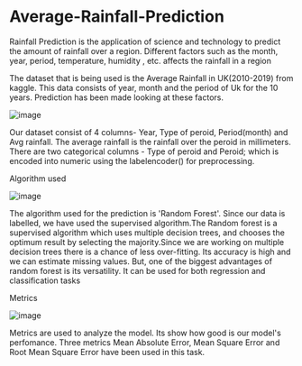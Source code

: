 # Average-Rainfall-Prediction
Rainfall Prediction is the application of science and technology to predict the amount of rainfall over a region. Different factors such as the month, year, period, temperature, humidity , etc. affects the rainfall in a region

The dataset that is being used is the Average Rainfall in UK(2010-2019) from kaggle.
This data consists of year, month and the period of Uk for the 10 years. Prediction has been made looking at these factors.

![image](https://user-images.githubusercontent.com/54113500/125158488-2eff7a80-e18f-11eb-89cf-bbd8ba559520.png)

Our dataset consist of 4 columns- Year, Type of peroid, Period(month) and Avg rainfall. The average rainfall is the rainfall over the peroid in millimeters. There are two categorical columns - Type of peroid and Peroid; which is encoded into numeric using the labelencoder() for preprocessing. 

Algorithm used

![image](https://user-images.githubusercontent.com/54113500/125158683-47bc6000-e190-11eb-9deb-e68f49ba4c5d.png)

The algorithm used for the prediction is 'Random Forest'. Since our data is labelled, we have used the supervised algorithm.The Random forest is a supervised algorithm which uses multiple decision trees, and chooses the optimum result by selecting the majority.Since we are working on multiple decision trees there is a chance of less over-fitting. Its accuracy is high and we can estimate missing values. But, one of the biggest advantages of random forest is its versatility. It can be used for both regression and classification tasks

Metrics

![image](https://user-images.githubusercontent.com/54113500/125158725-97029080-e190-11eb-8b3d-b03e8e6cb111.png)

Metrics are used to analyze the model. Its show how good is our model's perfomance. Three metrics Mean Absolute Error, Mean Square Error and Root Mean Square Error have been used in this task. 
